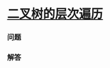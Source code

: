 # [二叉树的层次遍历](https://leetcode-cn.com/problems/binary-tree-level-order-traversal)

### 问题



### 解答

```

```

